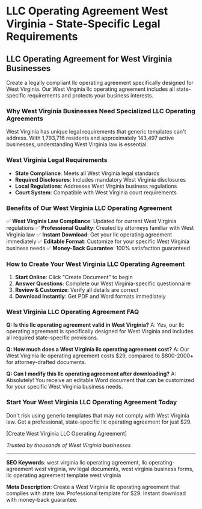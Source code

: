 # LLC Operating Agreement West Virginia - State-Specific Legal Requirements

## LLC Operating Agreement for West Virginia Businesses

Create a legally compliant llc operating agreement specifically designed for West Virginia. Our West Virginia llc operating agreement includes all state-specific requirements and protects your business interests.

### Why West Virginia Businesses Need Specialized LLC Operating Agreements

West Virginia has unique legal requirements that generic templates can't address. With 1,793,716 residents and approximately 143,497 active businesses, understanding West Virginia law is essential.

### West Virginia Legal Requirements

- **State Compliance**: Meets all West Virginia legal standards
- **Required Disclosures**: Includes mandatory West Virginia disclosures
- **Local Regulations**: Addresses West Virginia business regulations
- **Court System**: Compatible with West Virginia court requirements

### Benefits of Our West Virginia LLC Operating Agreement

✅ **West Virginia Law Compliance**: Updated for current West Virginia regulations
✅ **Professional Quality**: Created by attorneys familiar with West Virginia law
✅ **Instant Download**: Get your llc operating agreement immediately
✅ **Editable Format**: Customize for your specific West Virginia business needs
✅ **Money-Back Guarantee**: 100% satisfaction guaranteed

### How to Create Your West Virginia LLC Operating Agreement

1. **Start Online**: Click "Create Document" to begin
2. **Answer Questions**: Complete our West Virginia-specific questionnaire
3. **Review & Customize**: Verify all details are correct
4. **Download Instantly**: Get PDF and Word formats immediately

### West Virginia LLC Operating Agreement FAQ

**Q: Is this llc operating agreement valid in West Virginia?**
A: Yes, our llc operating agreement is specifically designed for West Virginia and includes all required state-specific provisions.

**Q: How much does a West Virginia llc operating agreement cost?**
A: Our West Virginia llc operating agreement costs $29, compared to $800-2000+ for attorney-drafted documents.

**Q: Can I modify this llc operating agreement after downloading?**
A: Absolutely! You receive an editable Word document that can be customized for your specific West Virginia business needs.

### Start Your West Virginia LLC Operating Agreement Today

Don't risk using generic templates that may not comply with West Virginia law. Get a professional, state-specific llc operating agreement for just $29.

[Create West Virginia LLC Operating Agreement]

_Trusted by thousands of West Virginia businesses_

---

**SEO Keywords**: west virginia llc operating agreement, llc operating-agreement west virginia, wv legal documents, west virginia business forms, llc operating agreement template west virginia

**Meta Description**: Create a West Virginia llc operating agreement that complies with state law. Professional template for $29. Instant download with money-back guarantee.
